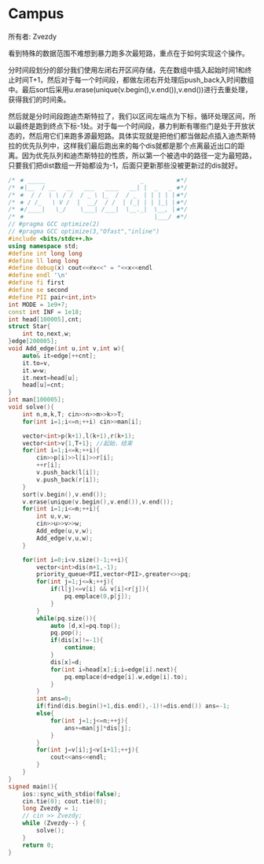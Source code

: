 # Campus

所有者: Zvezdy

看到特殊的数据范围不难想到暴力跑多次最短路，重点在于如何实现这个操作。

分时间段划分的部分我们使用左闭右开区间存储，先在数组中插入起始时间1和终止时间T+1，然后对于每一个时间段，都做左闭右开处理后push_back入时间数组中。最后sort后采用u.erase(unique(v.begin(),v.end()),v.end())进行去重处理，获得我们的时间条。

然后就是分时间段跑迪杰斯特拉了，我们以区间左端点为下标，循环处理区间，所以最终是跑到终点下标-1处。对于每一个时间段，暴力判断有哪些门是处于开放状态的，然后用它们来跑多源最短路。具体实现就是把他们都当做起点插入迪杰斯特拉的优先队列中，这样我们最后跑出来的每个dis就都是那个点离最近出口的距离。因为优先队列和迪杰斯特拉的性质，所以第一个被选中的路径一定为最短路，只要我们把dist数组一开始都设为-1，后面只更新那些没被更新过的dis就好。

```cpp
/* ★ _____                           _         ★*/
/* ★|__  / __   __   ___   ____   __| |  _   _ ★*/
/* ★  / /  \ \ / /  / _ \ |_  /  / _  | | | | |★*/
/* ★ / /_   \ V /  |  __/  / /  | (_| | | |_| |★*/
/* ★/____|   \_/    \___| /___|  \__._|  \__, |★*/
/* ★                                     |___/ ★*/
// #pragma GCC optimize(2)
// #pragma GCC optimize(3,"Ofast","inline")
#include <bits/stdc++.h>
using namespace std;
#define int long long
#define ll long long
#define debug(x) cout<<#x<<" = "<<x<<endl
#define endl '\n'
#define fi first
#define se second
#define PII pair<int,int>
int MODE = 1e9+7;
const int INF = 1e18;
int head[100005],cnt;
struct Star{
    int to,next,w;
}edge[200005];
void Add_edge(int u,int v,int w){
    auto& it=edge[++cnt];
    it.to=v,
    it.w=w;
    it.next=head[u];
    head[u]=cnt;
}
int man[100005];
void solve(){
    int n,m,k,T; cin>>n>>m>>k>>T;
    for(int i=1;i<=n;++i) cin>>man[i];

    vector<int>p(k+1),l(k+1),r(k+1);
    vector<int>v{1,T+1}; //起始，结束
    for(int i=1;i<=k;++i){
        cin>>p[i]>>l[i]>>r[i];
        ++r[i];
        v.push_back(l[i]);
        v.push_back(r[i]);
    }
    sort(v.begin(),v.end());
    v.erase(unique(v.begin(),v.end()),v.end());
    for(int i=1;i<=m;++i){
        int u,v,w;
        cin>>u>>v>>w;
        Add_edge(u,v,w);
        Add_edge(v,u,w);
    }

    for(int i=0;i<v.size()-1;++i){
        vector<int>dis(n+1,-1);
        priority_queue<PII,vector<PII>,greater<>>pq;
        for(int j=1;j<=k;++j){
            if(l[j]<=v[i] && v[i]<r[j]){
                pq.emplace(0,p[j]);
            }
        }
        while(pq.size()){
            auto [d,x]=pq.top();
            pq.pop();
            if(dis[x]!=-1){
                continue;
            }
            dis[x]=d;
            for(int i=head[x];i;i=edge[i].next){
                pq.emplace(d+edge[i].w,edge[i].to);
            }
        }
        int ans=0;
        if(find(dis.begin()+1,dis.end(),-1)!=dis.end()) ans=-1;
        else{
            for(int j=1;j<=n;++j){
                ans+=man[j]*dis[j];
            }
        }
        for(int j=v[i];j<v[i+1];++j){
            cout<<ans<<endl;
        }
    }
}
signed main(){
    ios::sync_with_stdio(false);
    cin.tie(0); cout.tie(0);
    long Zvezdy = 1;
    // cin >> Zvezdy;
    while (Zvezdy--) {
        solve();
    }
    return 0;
}

```